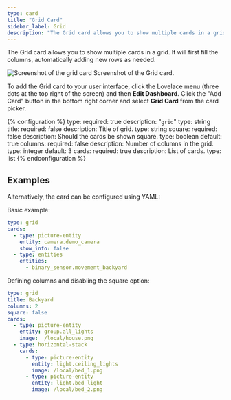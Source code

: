 ```yaml
---
type: card
title: "Grid Card"
sidebar_label: Grid
description: "The Grid card allows you to show multiple cards in a grid."
---
```


The Grid card allows you to show multiple cards in a grid. It will first fill the columns, automatically adding new rows as needed.

<p class='img'>
  <img src='/images/lovelace/lovelace_grid.png' alt='Screenshot of the grid card'>
  Screenshot of the Grid card.
</p>

To add the Grid card to your user interface, click the Lovelace menu (three dots at the top right of the screen) and then **Edit Dashboard**. Click the "Add Card" button in the bottom right corner and select **Grid Card** from the card picker.

{% configuration %}
type:
  required: true
  description: "`grid`"
  type: string
title:
  required: false
  description: Title of grid.
  type: string
square:
  required: false
  description: Should the cards be shown square.
  type: boolean
  default: true
columns:
  required: false
  description: Number of columns in the grid.
  type: integer
  default: 3
cards:
  required: true
  description: List of cards.
  type: list
{% endconfiguration %}

## Examples

Alternatively, the card can be configured using YAML:

Basic example:

```yaml
type: grid
cards:
  - type: picture-entity
    entity: camera.demo_camera
    show_info: false
  - type: entities
    entities:
      - binary_sensor.movement_backyard
```

Defining columns and disabling the square option:

```yaml
type: grid
title: Backyard
columns: 2
square: false
cards:
  - type: picture-entity
    entity: group.all_lights
    image:  /local/house.png
  - type: horizontal-stack
    cards:
      - type: picture-entity
        entity: light.ceiling_lights
        image: /local/bed_1.png
      - type: picture-entity
        entity: light.bed_light
        image: /local/bed_2.png
```

